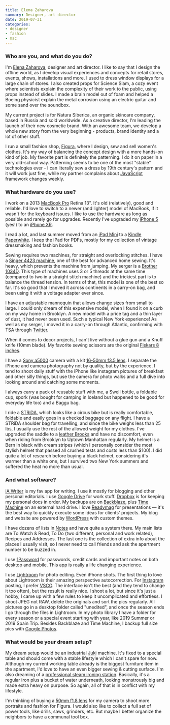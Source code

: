 ```yaml
---
title: Elena Zaharova
summary: Designer, art director 
date: 2019-07-31
categories:
- designer 
- fashion
- mac
---
```


### Who are you, and what do you do?

I'm [Elena Zaharova](http://elenazaharova.com/ "Elena's website."), designer and art director. I like to say that I design the offline world, as I develop visual experiences and concepts for retail stores, events, shows, installations and more. I used to dress window displays for a large chain of stores. I also created props for Science Slam, a cozy event where scientists explain the complexity of their work to the public, using props instead of slides. I made a brain model out of foam and helped a Boeing physicist explain the metal corrosion using an electric guitar and some sand over the soundbox.   

My current project is for Natura Siberica, an organic skincare company, based in Russia and sold worldwide. As a creative director, I'm leading the launch of their new cosmetic brand. With an awesome team, we develop a whole new story from the very beginning - products, brand identity and a lot of other stuff.

I run a small fashion shop, [Figura](https://figura.co/ "Elena's fashion shop."), where I design, sew and sell women's clothes. It's my way of balancing the concept design with a more hands-on kind of job. My favorite part is definitely the patterning. I do it on paper in a very old-school way. Patterning seems to be one of the most "stable" technologies ever - I can literally sew a dress by 19th century's pattern and it will work just fine, while my partner complains about [JavaScript][] framework changes weekly.

### What hardware do you use?

I work on a 2013 [MacBook Pro][macbook-pro] Retina 13". It's old (relatively), good and reliable. I'd love to switch to a newer (and lighter) model of MacBook, if it wasn't for the keyboard issues. I like to use the hardware as long as possible and rarely go for upgrades. Recently I've upgraded my [iPhone 5][iphone-5] (yes!) to an [iPhone XR][iphone-xr].

I read a lot, and last summer moved from an [iPad Mini][ipad-mini] to a [Kindle Paperwhite][kindle-paperwhite]. I keep the iPad for PDFs, mostly for my collection of vintage dressmaking and fashion books. 

Sewing requires two machines, for straight and overlocking stitches. I have a [Singer 4423 machine][heavy-duty-4423], one of the best for advanced home sewing. It's heavy, which prevents the machine from jumping. My serger is a [Brother 1034D][1034d]. This type of machines uses 3 or 5 threads at the same time (compared to two in a straight stitch machine) and the trickiest part is to balance the thread tension. In terms of that, this model is one of the best so far. It's so good that I moved it across continents in a carry-on bag, and been using it with a voltage adapter ever since.

I have an adjustable mannequin that allows change sizes from small to large. I could only dream of this expensive model, when I found it on a curb on my way home in Brooklyn. A new model with a price tag and a thin layer of dust, it had never been used. Such a typical New York experience! As well as my serger, I moved it in a carry-on through Atlantic, confirming with TSA through [Twitter](http://blog.elenazaharova.com/wp-content/uploads/sites/2/2019/02/screencapture-twitter-AskTSA-status-1048005190903726080-2018-10-09-18_24_30-2000x1622.jpg "A screenshot of Elena's Twitter conversation with the TSA.").

When it comes to decor projects, I can't live without a glue gun and a Knuff knife (10mm blade). My favorite sewing scissors are the original [Fiskars 8 inches][designer-scissors-8-inches]. 

I have a [Sony a5000](a5000) camera with a kit [16-50mm f3.5 lens][e-pz-16-50mm-f35-56-oss]. I separate the iPhone and camera photography not by quality, but by the experience. I tend to shoot daily stuff with the iPhone like instagram pictures of breakfast and other silly things, but use the camera for photo walks and a full dive into looking around and catching some moments.

I always carry a pack of reusable stuff with me, a Swell bottle, a foldable cup, spork (was bought for camping in Iceland but happened to be good for everyday life too) and a Baggu bag.

I ride a [STRiDA][strida-lt], which looks like a circus bike but is really comfortable, foldable and easily goes in a checked baggage on any flight. I have a STRiDA shoulder bag for travelling, and since the bike weighs less than 25 lbs, I usually use the rest of the allowed weight for my clothes. I've upgraded the saddle to a [leather Brooks][b17-imperial] and have no discomfort, even when riding from Brooklyn to Uptown Manhattan regularly. My helmet is a Bern in black with cream stripes (which I personally consider the most stylish helmet that passed all crushed tests and costs less than $100). I did quite a lot of research before buying a black helmet, considering it's warmer than a white one, but I survived two New York summers and suffered the heat no more than usual.

### And what software?

[iA Writer][ia-writer] is my fav app for writing. I use it mostly for blogging and other personal editorials. I use [Google Drive][google-drive] for work stuff. [Dropbox][] is for keeping my personal docs in order. My backups are on [Backblaze][], plus [Time Machine][time-machine] on an external hard drive. I love [Readymag][] for presentations — it's the best way to quickly execute some ideas for clients' projects. My blog and website are powered by [WordPress][] with custom themes.

I have dozens of lists in [Notes][] and have quite a system there. My main lists are To Watch & Read, To Do (two different, personal and work related), Recipes and Addresses. The last one is the collection of extra info about the places I usually visit, so I never need to call friends and ask the apartment number to be buzzed in. 

I use [1Password][] for passwords, credit cards and important notes on both desktop and mobile. This app is really a life changing experience. 

I use [Lightroom][] for photo editing. Even iPhone shots. The first thing to love about Lightroom is their amazing perspective autocorrection. For [Instagram][] posting, I prefer [VSCO][vsco-ios]. The interface isn't the best (and they tend to change it too often), but the result is really nice. I shoot a lot, but since it's just a hobby, I came up with a few rules to keep it uncomplicated and effortless. I shoot JPEG not RAW, delete the originals and sort the pics regularly. All pictures go in a desktop folder called "unedited", and once the season ends I go through the files in Lightroom. In my photo library I have a folder for every season or a special event starting with year, like 2019 Summer or 2019 Spain Trip. Besides Backblaze and Time Machine, I backup full size pics with [Google Photos][google-photos].  

### What would be your dream setup?

My dream setup would be an industrial [Juki][ddl-8700] machine. It's fixed to a special table and should come with a stable lifestyle which I can't spare for now. Although my current working table already is the biggest furniture item in the apartment, I'd love to have an even bigger sewing & cutting surface. I'm also dreaming of a [professional steam ironing station][4000is]. Basically, it's a regular iron plus a bucket of water underneath, looking monstrously big and made extra heavy on purpose. So again, all of that is in conflict with my lifestyle.

I'm thinking of buying a [50mm f1.8 lens][fe-50mm-f1.8] for my camera to shoot more portraits and fashion for Figura. I would also like to collect a full set of power tools, like drills, saws, grinders, etc. But maybe I better organize the neighbors to have a communal tool box.

[1034d]: https://www.brother-usa.com/products/1034d "A sewing machine."
[1password]: https://1password.com "Password management software for Mac OS X."
[4000is]: http://web.archive.org/web/20191024074401/https://reliablecorporation.com/products/4000is-pro-iron-station "An industrial clothes iron."
[b17-imperial]: http://web.archive.org/web/20180317164909/http://www.brooksengland.com:80/en_us/b17-imperial-3.html "A bike saddle."
[backblaze]: http://web.archive.org/web/20230716083556/https://www.backblaze.com/cloud-backup.html "Online backup."
[ddl-8700]: https://www.sewingmachinesplus.com/sewing-machines-industrial-juki-ddl8700.php "An industrial sewing machine."
[designer-scissors-8-inches]: http://web.archive.org/web/20190921093757/https://www2.fiskars.com/Products/Crafting-and-Sewing/Scissors-and-Shears/Designer-Scissors-8-inch "A pair of scissors."
[dropbox]: https://www.dropbox.com/ "Online syncing and storage."
[e-pz-16-50mm-f35-56-oss]: https://electronics.sony.com/imaging/c/lenses "A camera lens."
[fe-50mm-f1.8]: https://electronics.sony.com/imaging/lenses/full-frame-e-mount/p/sel50f18f "A camera lens."
[google-drive]: http://web.archive.org/web/20220127131904/https://accounts.google.com/ServiceLogin?service=wise "A cloud storage service."
[google-photos]: https://www.google.com/photos/about/ "A photo sharing service."
[heavy-duty-4423]: https://www.singer.com/heavy-duty-4423-sewing-machine "A heavy duty sewing machine."
[ia-writer]: https://ia.net/topics/ia-writer-for-mac "A full-screen writing tool for the Mac."
[instagram]: https://www.instagram.com/ "A photo sharing service."
[ipad-mini]: https://www.apple.com/ipad-mini/ "A 7.9 inch tablet device."
[iphone-5]: https://en.wikipedia.org/wiki/IPhone_5 "A smartphone."
[iphone-xr]: https://en.wikipedia.org/wiki/IPhone_XR "A 6 inch smartphone."
[javascript]: https://en.wikipedia.org/wiki/JavaScript "An interpreted scripting language."
[kindle-paperwhite]: http://web.archive.org/web/20230502144520/https://www.amazon.com/Kindle-Paperwhite-Touch-light/dp/B007OZNZG0 "An e-book reader with a book-like screen."
[lightroom]: https://www.adobe.com/products/photoshop-lightroom.html "Photo management and editing software."
[macbook-pro]: https://www.apple.com/macbook-pro/ "A laptop."
[notes]: https://en.wikipedia.org/wiki/Notes_(Apple) "A note-taking application included with Mac OS X."
[readymag]: https://readymag.com/ "A web-based design tool."
[strida-lt]: https://www.strida.com/ "A foldable bike."
[time-machine]: https://en.wikipedia.org/wiki/Time_Machine_(Mac_OS) "Backup software for the masses, included with Mac OS X 10.5."
[vsco-ios]: http://web.archive.org/web/20221211024023/https://apps.apple.com/app/vsco-cam/id588013838 "A camera app."
[wordpress]: https://wordpress.com/ "Weblog publishing software."
